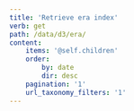 ```yaml
---
title: 'Retrieve era index'
verb: get
path: /data/d3/era/
content:
    items: '@self.children'
    order:
        by: date
        dir: desc
    pagination: '1'
    url_taxonomy_filters: '1'
---
```


